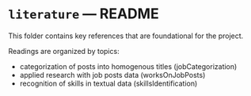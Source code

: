 `literature` ― README
=====================

This folder contains key references that are foundational for the project.

Readings are organized by topics:

+ categorization of posts into homogenous titles (jobCategorization)
+ applied research with job posts data (worksOnJobPosts)
+ recognition of skills in textual data (skillsIdentification)
